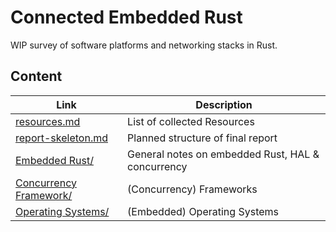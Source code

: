 # Connected Embedded Rust

WIP survey of software platforms and networking stacks in Rust.

## Content

Link | Description  
-|- 
[resources.md](./resources.md) | List of collected Resources
[report-skeleton.md](./report-skeleton.md) | Planned structure of final report
[Embedded Rust/](./Embedded%20Rust/) | General notes on embedded Rust, HAL & concurrency
[Concurrency Framework/](./Frameworks/) | (Concurrency) Frameworks
[Operating Systems/](./Operating%20Systems/) | (Embedded) Operating Systems

